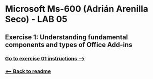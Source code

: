 # Microsoft Ms-600 (Adrián Arenilla Seco) - LAB 05


## Exercise 1: Understanding fundamental components and types of Office Add-ins
### [Go to exercise 01 instructions -->](02-Exercise-1-Understanding-fundamental-components-and-types-of-Office-Add-ins.md)


### [<-- Back to readme](../../../../)